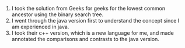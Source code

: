 1. I took the solution from Geeks for geeks for the lowest common ancestor using the binary search tree.
2. I went through the java version first to understand the concept since I am experienced in java.
3. I took their c++ version, which is a new language for me, and made annotated the comparisons and contrasts to the java version.
